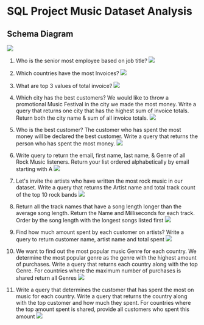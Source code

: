 # SQL Project Music Dataset Analysis

## Schema Diagram
<img src='./schema_diagram.png'>

1. Who is the senior most employee based on job title?
   <img src='./images/q1.PNG'>
   
2. Which countries have the most Invoices?
   <img src='./images/q2.PNG'>
   
3. What are top 3 values of total invoice?
   <img src='./images/q3.PNG'>
   
4. Which city has the best customers? We would like to throw a promotional Music
   Festival in the city we made the most money. Write a query that returns one city that
   has the highest sum of invoice totals. Return both the city name & sum of all invoice
   totals.
   <img src='./images/q4.PNG'>
   
5. Who is the best customer? The customer who has spent the most money will be
   declared the best customer. Write a query that returns the person who has spent the
   most money.
   <img src='./images/q5.PNG'>
   
6. Write query to return the email, first name, last name, & Genre of all Rock Music
   listeners. Return your list ordered alphabetically by email starting with A
   <img src='./images/q1_m.PNG'>
   
7. Let's invite the artists who have written the most rock music in our dataset. Write a
   query that returns the Artist name and total track count of the top 10 rock bands
   <img src='./images/q2_m.PNG'>
   
8. Return all the track names that have a song length longer than the average song length.
   Return the Name and Milliseconds for each track. Order by the song length with the
   longest songs listed first
   <img src='./images/q3_m.PNG'>
   
9. Find how much amount spent by each customer on artists? Write a query to return
   customer name, artist name and total spent
   <img src='./images/q1_a.PNG'>
   
10. We want to find out the most popular music Genre for each country. We determine the
    most popular genre as the genre with the highest amount of purchases. Write a query
    that returns each country along with the top Genre. For countries where the maximum
    number of purchases is shared return all Genres
    <img src='./images/q2_a.PNG'>
    
11. Write a query that determines the customer that has spent the most on music for each
    country. Write a query that returns the country along with the top customer and how
    much they spent. For countries where the top amount spent is shared, provide all
    customers who spent this amount
    <img src='./images/q3_a.PNG'>
